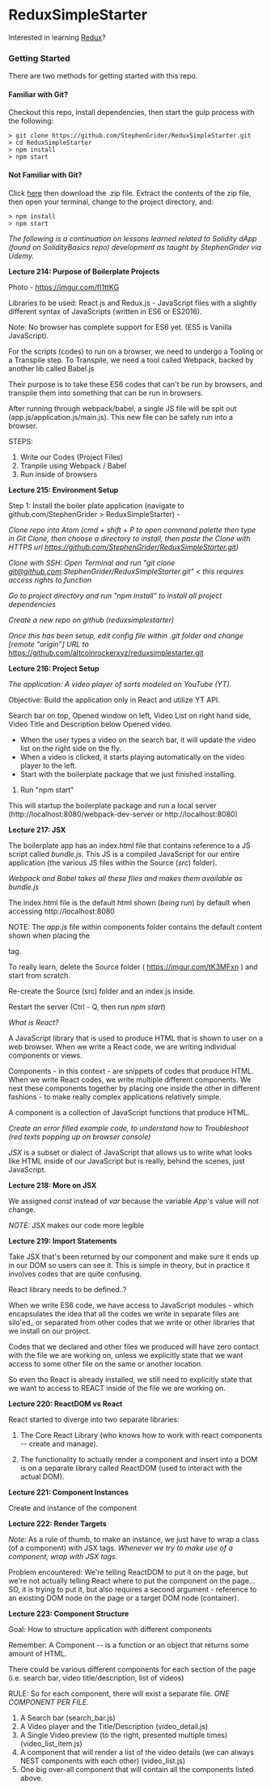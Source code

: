 # ReduxSimpleStarter

Interested in learning [Redux](https://www.udemy.com/react-redux/)?

### Getting Started

There are two methods for getting started with this repo.

#### Familiar with Git?

Checkout this repo, install dependencies, then start the gulp process with the following:

```
> git clone https://github.com/StephenGrider/ReduxSimpleStarter.git
> cd ReduxSimpleStarter
> npm install
> npm start
```

#### Not Familiar with Git?

Click [here](https://github.com/StephenGrider/ReactStarter/releases) then download the .zip file. Extract the contents of the zip file, then open your terminal, change to the project directory, and:

```
> npm install
> npm start
```

_The following is a continuation on lessons learned related to Solidity dApp (found on SolidityBasics repo) development as taught by StephenGrider via Udemy._

**Lecture 214: Purpose of Boilerplate Projects**

Photo - https://imgur.com/fI1ttKG

Libraries to be used: React.js and Redux.js - JavaScript files with a slightly different syntax of JavaScripts (written in ES6 or ES2016).

Note: No browser has complete support for ES6 yet. (ES5 is Vanilla JavaScript).

For the scripts (codes) to run on a browser, we need to undergo a Tooling or a Transpile step. To Transpile, we need a tool called Webpack, backed by another lib called Babel.js

Their purpose is to take these ES6 codes that can't be run by browsers, and transpile them into something that can be run in browsers.

After running through webpack/babel, a single JS file will be spit out (app.js/application.js/main.js). This new file can be safely run into a browser.

STEPS:

1.  Write our Codes (Project Files)
2.  Tranpile using Webpack / Babel
3.  Run inside of browsers

**Lecture 215: Environment Setup**

Step 1: Install the boiler plate application (navigate to github.com/StephenGrider > ReduxSimpleStarter) -

_Clone repo into Atom (cmd + shift + P to open command palette then type in Git Clone, then choose a directory to install, then paste the Clone with HTTPS url https://github.com/StephenGrider/ReduxSimpleStarter.git)_

_Clone with SSH: Open Terminal and run "git clone git@github.com:StephenGrider/ReduxSimpleStarter.git" < this requires access rights to function_

_Go to project directory and run "npm install" to install all project dependencies_

_Create a new repo on github (reduxsimplestarter)_

_Once this has been setup, edit config file within .git folder and change [remote "origin"] URL to_ https://github.com/altcoinrockerxyz/reduxsimplestarter.git

**Lecture 216: Project Setup**

_The application: A video player of sorts modeled on YouTube (YT)._

Objective: Build the application only in React and utilize YT API.

Search bar on top, Opened window on left, Video List on right hand side,
Video Title and Description below Opened video.

- When the user types a video on the search bar, it will update the video list on the right side on the fly.
- When a video is clicked, it starts playing automatically on the video player to the left.
- Start with the boilerplate package that we just finished installing.

1.  Run "npm start"

This will startup the boilerplate package and run a local server (http://localhost:8080/webpack-dev-server or http://localhost:8080)

**Lecture 217: JSX**

The boilerplate app has an index.html file that contains reference to a JS script called _bundle.js_. This JS is a compiled JavaScript for our entire application (the various JS files within the Source (_src_) folder).

_Webpack and Babel takes all these files and makes them available as bundle.js_

The index.html file is the default html shown (_being run_) by default when accessing http://localhost:8080

NOTE: The _app.js_ file within components folder contains the default content shown when placing the _<div class="container"></div>_ tag.

To really learn, delete the Source folder ( https://imgur.com/tK3MFxn ) and start from scratch.

Re-create the Source (src) folder and an index.js inside.

Restart the server (Ctrl - Q, then run _npm start_)

_What is React?_

A JavaScript library that is used to produce HTML that is shown to user on a web browser. When we write a React code, we are writing individual components or views.

Components - in this context - are snippets of codes that produce HTML. When we write React codes, we write multiple different components. We nest these components together by placing one inside the other in different fashions - to make really complex applications relatively simple.

A component is a collection of JavaScript functions that produce HTML.

_Create an error filled example code, to understand how to Troubleshoot (red texts popping up on browser console)_

_JSX_ is a subset or dialect of JavaScript that allows us to write what looks like HTML inside of our JavaScript but is really, behind the scenes, just JavaScript.

**Lecture 218: More on JSX**

We assigned _const_ instead of _var_ because the variable _App_'s value will not change.

_NOTE:_ JSX makes our code more legible

**Lecture 219: Import Statements**

Take JSX that's been returned by our component and make sure it ends up in our DOM so users can see it. This is simple in theory, but in practice it involves codes that are quite confusing.

React library needs to be defined..?

When we write ES6 code, we have access to JavaScript modules - which encapsulates the idea that all the codes we write in separate files are silo'ed\_ or separated from other codes that we write or other libraries that we install on our project.

Codes that we declared and other files we produced will have zero contact with the file we are working on, unless we explicitly state that we want access to some other file on the same or another location.

So even tho React is already installed, we still need to explicitly state that we want to access to REACT inside of the file we are working on.

**Lecture 220: ReactDOM vs React**

React started to diverge into two separate libraries:

1.  The Core React Library (who knows how to work with react components -- create and manage).

2.  The functionality to actually render a component and insert into a DOM is on a separate library called ReactDOM (used to interact with the actual DOM).

**Lecture 221: Component Instances**

Create and instance of the component

**Lecture 222: Render Targets**

_Note:_ As a rule of thumb, to make an instance, we just have to wrap a class (of a component) with JSX tags. _Whenever we try to make use of a component, wrap with JSX tags._

Problem encountered: We're telling ReactDOM to put it on the page, but we're not actually telling React where to put the component on the page... SO, it is trying to put it, but also requires a second argument - reference to an existing DOM node on the page or a target DOM node (container).

**Lecture 223: Component Structure**

Goal: How to structure application with different components

Remember: A Component -- is a function or an object that returns some amount of HTML.

There could be various different components for each section of the page (i.e. search bar, video title/description, list of videos)

RULE: So for each component, there will exist a separate file. _ONE COMPONENT PER FILE._

1.  A Search bar (search_bar.js)
2.  A Video player and the Title/Description (video_detail.js)
3.  A Single Video preview (to the right, presented multiple times) (video_list_item.js)
4.  A component that will render a list of the video details (we can always NEST components with each other) (video_list.js)
5.  One big over-all component that will contain all the components listed above.
